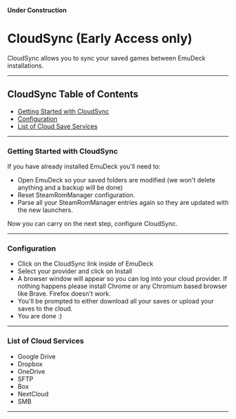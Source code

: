 **Under Construction**

# CloudSync (Early Access only)

CloudSync allows you to sync your saved games between EmuDeck installations.

***

## CloudSync Table of Contents

- [Getting Started with CloudSync](#getting-started-with-cloud-sync)
- [Configuration](#configuration)
- [List of Cloud Save Services](#list-of-cloud-save-services)

***

### Getting Started with CloudSync

If you have already installed EmuDeck you'll need to:

- Open EmuDeck so your saved folders are modified (we won't delete anything and a backup will be done)
- Reset SteamRomManager configuration.
- Parse all your SteamRomManager entries again so they are updated with the new launchers.

Now you can carry on the next step, configure CloudSync.

***

### Configuration

- Click on the CloudSync link inside of EmuDeck
- Select your provider and click on Install
- A browser window will appear so you can log into your cloud provider. If nothing happens please install Chrome or any Chromium based browser like Brave. Firefox doesn't work.
- You'll be prompted to either download all your saves or upload your saves to the cloud.
- You are done :)

***

### List of Cloud Services

- Google Drive
- Dropbox
- OneDrive
- SFTP
- Box
- NextCloud
- SMB

***
